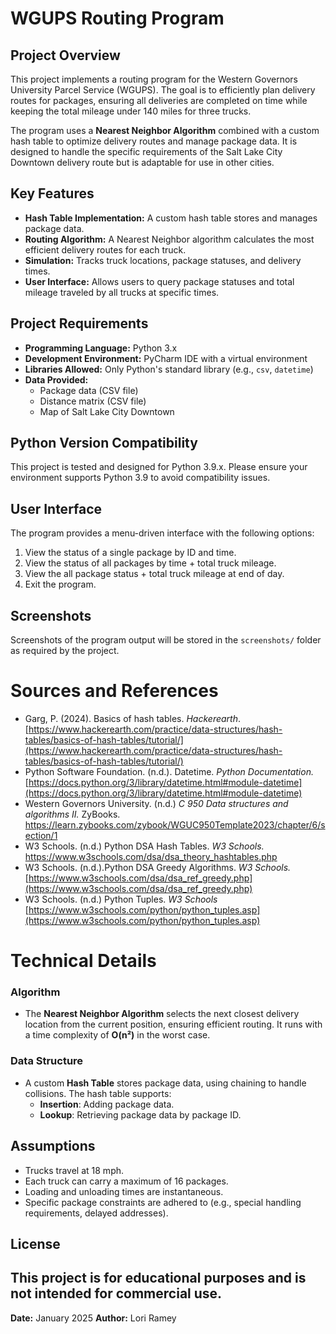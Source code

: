 # WGUPS Routing Program

## Project Overview
This project implements a routing program for the Western Governors University Parcel Service (WGUPS). The goal is to efficiently plan delivery routes for packages, ensuring all deliveries are completed on time while keeping the total mileage under 140 miles for three trucks.

The program uses a **Nearest Neighbor Algorithm** combined with a custom hash table to optimize delivery routes and manage package data. It is designed to handle the specific requirements of the Salt Lake City Downtown delivery route but is adaptable for use in other cities.

## Key Features
- **Hash Table Implementation:** A custom hash table stores and manages package data.
- **Routing Algorithm:** A Nearest Neighbor algorithm calculates the most efficient delivery routes for each truck.
- **Simulation:** Tracks truck locations, package statuses, and delivery times.
- **User Interface:** Allows users to query package statuses and total mileage traveled by all trucks at specific times.

## Project Requirements
- **Programming Language:** Python 3.x
- **Development Environment:** PyCharm IDE with a virtual environment
- **Libraries Allowed:** Only Python's standard library (e.g., `csv`, `datetime`)
- **Data Provided:**
  - Package data (CSV file)
  - Distance matrix (CSV file)
  - Map of Salt Lake City Downtown

## Python Version Compatibility
This project is tested and designed for Python 3.9.x. Please ensure your environment supports Python 3.9 to avoid compatibility issues.

## User Interface
The program provides a menu-driven interface with the following options:
1. View the status of a single package by ID and time.
2. View the status of all packages by time + total truck mileage.
3. View the all package status + total truck mileage at end of day.
4. Exit the program.

## Screenshots
Screenshots of the program output will be stored in the `screenshots/` folder as required by the project.

# Sources and References
- Garg, P. (2024). Basics of hash tables. _Hackerearth_. [https://www.hackerearth.com/practice/data-structures/hash-tables/basics-of-hash-tables/tutorial/](https://www.hackerearth.com/practice/data-structures/hash-tables/basics-of-hash-tables/tutorial/)
- Python Software Foundation. (n.d.). Datetime. _Python Documentation._ [https://docs.python.org/3/library/datetime.html#module-datetime](https://docs.python.org/3/library/datetime.html#module-datetime)
- Western Governors University. (n.d.) _C 950 Data structures and algorithms II._ ZyBooks.  https://learn.zybooks.com/zybook/WGUC950Template2023/chapter/6/section/1
- W3 Schools. (n.d.) Python DSA Hash Tables. _W3 Schools._ https://www.w3schools.com/dsa/dsa_theory_hashtables.php
- W3 Schools. (n.d.).Python DSA Greedy Algorithms. _W3 Schools._ [https://www.w3schools.com/dsa/dsa_ref_greedy.php](https://www.w3schools.com/dsa/dsa_ref_greedy.php)
- W3 Schools. (n.d.) Python Tuples. _W3 Schools_  [https://www.w3schools.com/python/python_tuples.asp](https://www.w3schools.com/python/python_tuples.asp)


# Technical Details
### Algorithm
- The **Nearest Neighbor Algorithm** selects the next closest delivery location from the current position, ensuring efficient routing. It runs with a time complexity of **O(n²)** in the worst case.

### Data Structure
- A custom **Hash Table** stores package data, using chaining to handle collisions. The hash table supports:
  - **Insertion**: Adding package data.
  - **Lookup**: Retrieving package data by package ID.

## Assumptions
- Trucks travel at 18 mph.
- Each truck can carry a maximum of 16 packages.
- Loading and unloading times are instantaneous.
- Specific package constraints are adhered to (e.g., special handling requirements, delayed addresses).

## License
This project is for educational purposes and is not intended for commercial use.
---
**Date:** January 2025
**Author:** Lori Ramey
